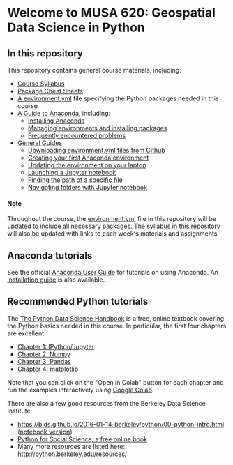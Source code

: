# Welcome to MUSA 620: Geospatial Data Science in Python

## In this repository

This repository contains general course materials, including:

- [Course Syllabus](syllabus.md)
- [Package Cheat Sheets](./cheatsheets)
- [A environment.yml](environment.yml) file specifying the Python packages needed in this course
- [A Guide to Anaconda](anaconda-guide), including:
  - [Installing Anaconda](anaconda-guide/installing-anaconda.md)
  - [Managing environments and installing packages](anaconda-guide/managing-packages.md)
  - [Frequently encountered problems](anaconda-guide/common-issues.md)
- [General Guides](./general-guides)
  - [Downloading environment.yml files from Github](./general-guides/downloading-environment-files.md)
  - [Creating your first Anaconda environment](./general-guides/creating-your-first-environment.md)
  - [Updating the environment on your laptop](./general-guides/updating-your-environment.md)
  - [Launching a Jupyter notebook](./general-guides/launching-jupyter-notebook.md)
  - [Finding the path of a specific file](./general-guides/finding-file-path.md)
  - [Navigating folders with Jupyter notebook](./general-guides/jupyter-notebook-and-folders.md)

#### Note

Throughout the course, the [environment.yml](environment.yml) file in this repository will be updated to include all necessary packages.
The [syllabus](syllabus.md) in this repository will also be updated with links to each week's materials and assignments.

## Anaconda tutorials

See the official [Anaconda User Guide](https://docs.anaconda.com/anaconda/user-guide/) for tutorials on using Anaconda. An [installation guide](https://docs.anaconda.com/anaconda/install/) is also available.

## Recommended Python tutorials

The [The Python Data Science Handbook](https://jakevdp.github.io/PythonDataScienceHandbook/) is a free, online textbook covering the Python basics needed in this course. In particular, the first four chapters are excellent:

- [Chapter 1: IPython/Jupyter](https://jakevdp.github.io/PythonDataScienceHandbook/01.00-ipython-beyond-normal-python.html)
- [Chapter 2: Numpy](https://jakevdp.github.io/PythonDataScienceHandbook/02.00-introduction-to-numpy.html)
- [Chapter 3: Pandas](https://jakevdp.github.io/PythonDataScienceHandbook/03.00-introduction-to-pandas.html)
- [Chapter 4: matplotlib](https://jakevdp.github.io/PythonDataScienceHandbook/04.00-introduction-to-matplotlib.html)

Note that you can click on the "Open in Colab" button for each chapter and run the examples interactively using [Google Colab](https://colab.research.google.com).

There are also a few good resources from the Berkeley Data Science Institute:

- https://bids.github.io/2016-01-14-berkeley/python/00-python-intro.html ([notebook version](https://bids.github.io/2016-01-14-berkeley/python/00-python-intro.ipynb))
- [Python for Social Science, a free online book](https://gawron.sdsu.edu/python_for_ss/course_core/book_draft/index.html)
- Many more resources are listed here: http://python.berkeley.edu/resources/

